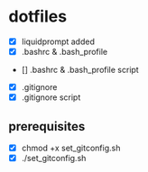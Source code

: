 # dotfiles

- [x] liquidprompt added
- [x] .bashrc & .bash_profile
- [] .bashrc & .bash_profile script
- [x] .gitignore
- [x] .gitignore script

## prerequisites

- [x] chmod +x set_gitconfig.sh
- [x] ./set_gitconfig.sh
